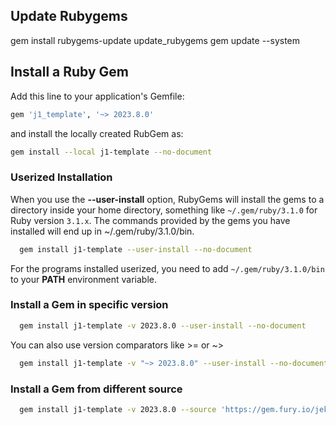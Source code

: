 ## Update Rubygems

gem install rubygems-update
update_rubygems
gem update --system


## Install a Ruby Gem

Add this line to your application's Gemfile:

``` ruby
gem 'j1_template', '~> 2023.8.0'
```

and install the locally created RubGem as:

``` sh
gem install --local j1-template --no-document
```

### Userized Installation

When you use the **--user-install** option, RubyGems will install the gems
to a directory inside your home directory, something like `~/.gem/ruby/3.1.0`
for Ruby version `3.1.x`. The commands provided by the gems you have installed
will end up in ~/.gem/ruby/3.1.0/bin.

``` sh
  gem install j1-template --user-install --no-document
```

For the programs installed userized, you need to add `~/.gem/ruby/3.1.0/bin`
to your **PATH** environment variable.

### Install a Gem in specific version

``` sh
  gem install j1-template -v 2023.8.0 --user-install --no-document
```

You can also use version comparators like >= or ~>

``` sh
  gem install j1-template -v "~> 2023.8.0" --user-install --no-document
```

### Install a Gem from different source

``` sh
  gem install j1-template -v 2023.8.0 --source 'https://gem.fury.io/jekyll-one-org/' --user-install --no-document
```
